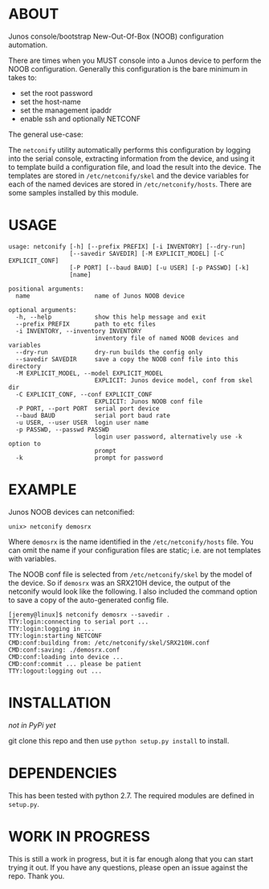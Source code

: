 # ABOUT

Junos console/bootstrap New-Out-Of-Box (NOOB) configuration automation. 

There are times when you MUST console into a Junos device to perform the NOOB configuration.  Generally this configuration is the bare minimum in takes to:

  * set the root password
  * set the host-name
  * set the management ipaddr
  * enable ssh and optionally NETCONF

The general use-case:

The `netconify` utility automatically performs this configuration by logging into the serial console, extracting information from the device, and using it to template build a configuration file, and load the result into the device.  The templates are stored in `/etc/netconify/skel` and the device variables for each of the named devices are stored in `/etc/netconify/hosts`.  There are some samples installed by this module.

# USAGE

````
usage: netconify [-h] [--prefix PREFIX] [-i INVENTORY] [--dry-run]
                 [--savedir SAVEDIR] [-M EXPLICIT_MODEL] [-C EXPLICIT_CONF]
                 [-P PORT] [--baud BAUD] [-u USER] [-p PASSWD] [-k]
                 [name]

positional arguments:
  name                  name of Junos NOOB device

optional arguments:
  -h, --help            show this help message and exit
  --prefix PREFIX       path to etc files
  -i INVENTORY, --inventory INVENTORY
                        inventory file of named NOOB devices and variables
  --dry-run             dry-run builds the config only
  --savedir SAVEDIR     save a copy the NOOB conf file into this directory
  -M EXPLICIT_MODEL, --model EXPLICIT_MODEL
                        EXPLICIT: Junos device model, conf from skel dir
  -C EXPLICIT_CONF, --conf EXPLICIT_CONF
                        EXPLICIT: Junos NOOB conf file
  -P PORT, --port PORT  serial port device
  --baud BAUD           serial port baud rate
  -u USER, --user USER  login user name
  -p PASSWD, --passwd PASSWD
                        login user password, alternatively use -k option to
                        prompt
  -k                    prompt for password
````

# EXAMPLE

Junos NOOB devices can netconified:

````
unix> netconify demosrx
````

Where `demosrx` is the name identified in the `/etc/netconify/hosts` file.  You can omit the name if your configuration files are static; i.e. are not templates with variables.

The NOOB conf file is selected from `/etc/netconify/skel` by the model of the device.  So if `demosrx` was an SRX210H device, the output of the netconify would look like the following.  I also included the command option to save a copy of the auto-generated config file.

````
[jeremy@linux]$ netconify demosrx --savedir . 
TTY:login:connecting to serial port ...
TTY:login:logging in ...
TTY:login:starting NETCONF
CMD:conf:building from: /etc/netconify/skel/SRX210H.conf
CMD:conf:saving: ./demosrx.conf
CMD:conf:loading into device ...
CMD:conf:commit ... please be patient
TTY:logout:logging out ...
````

# INSTALLATION
_not in PyPi yet_

git clone this repo and then use `python setup.py install` to install.  

# DEPENDENCIES

This has been tested with python 2.7.  The required modules are defined in `setup.py`.

# WORK IN PROGRESS

This is still a work in progress, but it is far enough along that you can start trying it out.  If you have any questions, please open an issue against the repo.  Thank you.
